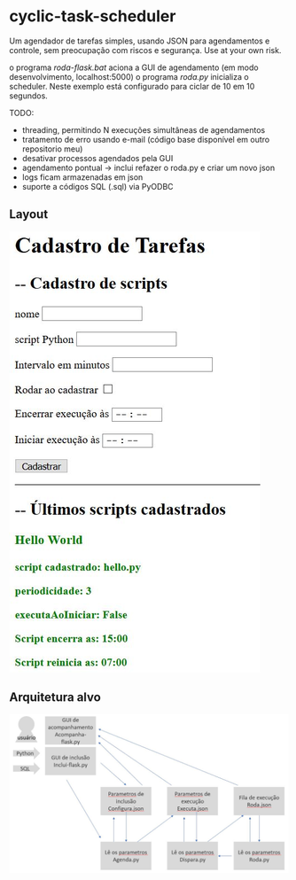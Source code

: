 # cyclic-task-scheduler
Um agendador de tarefas simples, usando JSON para agendamentos e controle, sem preocupação com riscos e segurança. Use at your own risk.

o programa *roda-flask.bat* aciona a GUI de agendamento (em modo desenvolvimento, localhost:5000)
o programa *roda.py* inicializa o scheduler. Neste exemplo está configurado para ciclar de 10 em 10 segundos.

TODO:
* threading, permitindo N execuções simultâneas de agendamentos
* tratamento de erro usando e-mail (código base disponível em outro repositorio meu)
* desativar processos agendados pela GUI
* agendamento pontual -> inclui refazer o roda.py e criar um novo json
* logs ficam armazenadas em json
* suporte a códigos SQL (.sql) via PyODBC


## Layout 
![image](https://raw.githubusercontent.com/ryamauti/cyclic-task-scheduler/master/images/screenshot.JPG)


## Arquitetura alvo
![image](https://raw.githubusercontent.com/ryamauti/cyclic-task-scheduler/master/images/arquitetura-alvo.JPG)